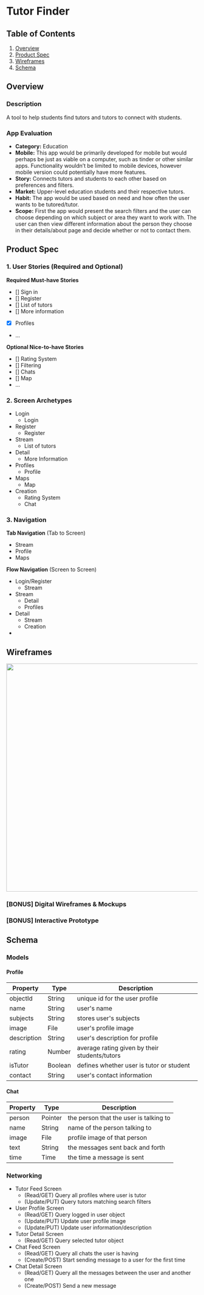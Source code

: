 # Tutor Finder

## Table of Contents
1. [Overview](#Overview)
1. [Product Spec](#Product-Spec)
1. [Wireframes](#Wireframes)
2. [Schema](#Schema)

## Overview
### Description
A tool to help students find tutors and tutors to connect with students.

### App Evaluation
- **Category:** Education
- **Mobile:** This app would be primarily developed for mobile but would perhaps be just as viable on a computer, such as tinder or other similar apps. Functionality wouldn’t be limited to mobile devices, however mobile version could potentially have more features.
- **Story:** Connects tutors and students to each other based on preferences and filters. 
- **Market:** Upper-level education students and their respective tutors.
- **Habit:** The app would be used based on need and how often the user wants to be tutored/tutor. 
- **Scope:** First the app would present the search filters and the user can choose depending on which subject or area they want to work with. The user can then view different information about the person they choose in their details/about page and decide whether or not to contact them.

## Product Spec

### 1. User Stories (Required and Optional)

**Required Must-have Stories**

* [] Sign in
* [] Register
* [] List of tutors
* [] More information
* [x] Profiles
* ...

**Optional Nice-to-have Stories**

* [] Rating System
* [] Filtering
* [] Chats
* [] Map
* ...

### 2. Screen Archetypes

* Login
   * Login
* Register
   * Register
* Stream
    * List of tutors
* Detail
    * More Information
* Profiles
    * Profile
* Maps
    * Map
* Creation
    * Rating System
    * Chat

### 3. Navigation

**Tab Navigation** (Tab to Screen)

* Stream
* Profile
* Maps

**Flow Navigation** (Screen to Screen)

* Login/Register
   * Stream
* Stream
   * Detail
   * Profiles
* Detail
    * Stream
    * Creation
* 


## Wireframes
<img src="https://imgur.com/X1Hd5X7.jpg" width=600>

### [BONUS] Digital Wireframes & Mockups

### [BONUS] Interactive Prototype

## Schema 
### Models
#### Profile

   | Property      | Type     | Description |
   | ------------- | -------- | ------------|
   | objectId      | String   | unique id for the user profile |
   | name          | String   | user's name 
   | subjects      | String   | stores user's subjects |
   | image         | File     | user's profile image|
   | description   | String   | user's description for profile |
   | rating        | Number   | average rating given by their students/tutors |
   | isTutor       | Boolean  | defines whether user is tutor or student |
   | contact       | String   | user's contact information |
   
#### Chat
   | Property      | Type     | Description |
   | ------------- | -------- | ------------|
   | person | Pointer| the person that the user is talking to |
   | name | String | name of the person talking to |
   | image | File | profile image of that person
   | text | String | the messages sent back and forth 
   | time | Time | the time a message is sent
   
### Networking
  - Tutor Feed Screen
      - (Read/GET) Query all profiles where user is tutor
      - (Update/PUT) Query tutors matching search filters
  - User Profile Screen
      - (Read/GET) Query logged in user object
      - (Update/PUT) Update user profile image
      - (Update/PUT) Update user information/description
  - Tutor Detail Screen
      - (Read/GET) Query selected tutor object
  - Chat Feed Screen
      - (Read/GET) Query all chats the user is having
      - (Create/POST) Start sending message to a user for the first time
  - Chat Detail Screen
      - (Read/GET) Query all the messages between the user and another one
      - (Create/POST) Send a new message 
